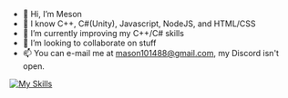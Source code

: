 - 👋 Hi, I’m Meson
- 👀 I know C++, C#(Unity), Javascript, NodeJS, and HTML/CSS
- 🌱 I’m currently improving my C++/C# skills
- 💞️ I’m looking to collaborate on stuff
- 📫 You can e-mail me at mason101488@gmail.com, my Discord isn't open.

[![My Skills](https://skillicons.dev/icons?i=blender,cpp,cs,css,html,js,discord,gamemakerstudio,godot,java,pr,py,raspberrypi,replit,unity)](https://skillicons.dev)

<!---
Unity-coder22/Unity-coder22 is a ✨ special ✨ repository because its `README.md` (this file) appears on your GitHub profile.
You can click the Preview link to take a look at your changes.
--->
